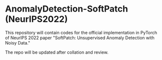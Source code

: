 # AnomalyDetection-SoftPatch (NeurIPS2022)
This repository will contain codes for the official implementation in PyTorch of NeurIPS 2022 paper "SoftPatch: Unsupervised Anomaly Detection with Noisy Data." 

The repo will be updated after collation and review. 
